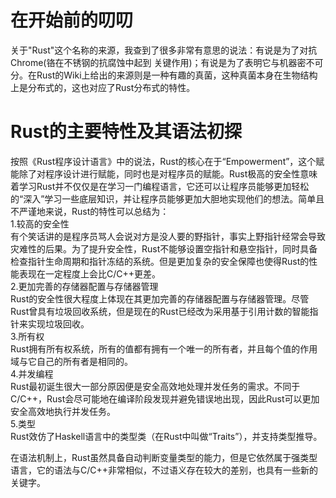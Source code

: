 # 在开始前的叨叨
关于"Rust"这个名称的来源，我查到了很多非常有意思的说法：有说是为了对抗Chrome(铬在不锈钢的抗腐蚀中起到
关键作用)；有说是为了表明它与机器密不可分。在Rust的Wiki上给出的来源则是一种有趣的真菌，这种真菌本身在生物结构上是分布式的，这也对应了Rust分布式的特性。

# Rust的主要特性及其语法初探
按照《Rust程序设计语言》中的说法，Rust的核心在于“Empowerment”，这个赋能除了对程序设计进行赋能，同时也是对程序员的赋能。Rust极高的安全性意味着学习Rust并不仅仅是在学习一门编程语言，它还可以让程序员能够更加轻松的“深入”学习一些底层知识，并让程序员能够更加大胆地实现他们的想法。简单且不严谨地来说，Rust的特性可以总结为：  
1.较高的安全性  
有个笑话讲的是程序员骂人会说对方是没人要的野指针，事实上野指针经常会导致灾难性的后果。为了提升安全性，Rust不能够设置空指针和悬空指针，同时具备检查指针生命周期和指针冻结的系统。但是更加复杂的安全保障也使得Rust的性能表现在一定程度上会比C/C++更差。  
2.更加完善的存储器配置与存储器管理  
Rust的安全性很大程度上体现在其更加完善的存储器配置与存储器管理。尽管Rust曾具有垃圾回收系统，但是现在的Rust已经改为采用基于引用计数的智能指针来实现垃圾回收。  
3.所有权  
Rust拥有所有权系统，所有的值都有拥有一个唯一的所有者，并且每个值的作用域与它自己的所有者是相同的。  
4.并发编程  
Rust最初诞生很大一部分原因便是安全高效地处理并发任务的需求。不同于C/C++，Rust会尽可能地在编译阶段发现并避免错误地出现，因此Rust可以更加安全高效地执行并发任务。  
5.类型  
Rust效仿了Haskell语言中的类型类（在Rust中叫做“Traits”），并支持类型推导。
 
在语法机制上，Rust虽然具备自动判断变量类型的能力，但是它依然属于强类型语言，它的语法与C/C++非常相似，不过语义存在较大的差别，也具有一些新的关键字。
